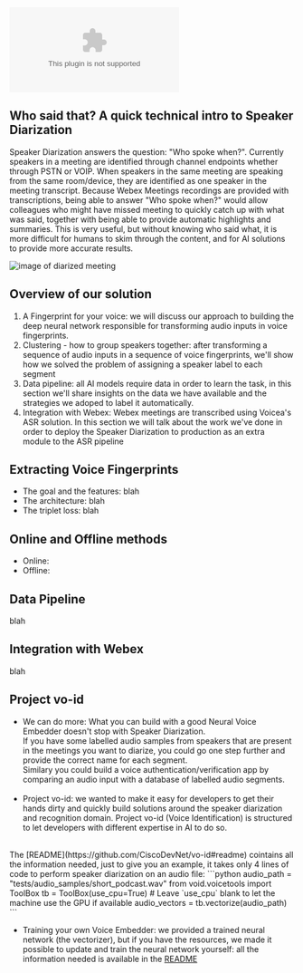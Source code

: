 ![main image](www.www.com)
## Who said that? A quick technical intro to Speaker Diarization
Speaker Diarization answers the question: "Who spoke when?".
Currently speakers in a meeting are identified through channel endpoints whether through PSTN or VOIP.
When speakers in the same meeting are speaking from the same room/device, they are identified as one speaker in the meeting transcript.
Because Webex Meetings recordings are provided with transcriptions, being able to answer "Who spoke when?" would allow colleagues who might have missed meeting to quickly catch up with what was said, together with being able to provide automatic highlights and summaries.
This is very useful, but without knowing who said what, it is more difficult for humans to skim through the content, and for AI solutions to provide more accurate results.

![image of diarized meeting](lksj)

## Overview of our solution

1. A Fingerprint for your voice: we will discuss our approach to building the deep neural network responsible for transforming audio inputs in voice fingerprints.
2. Clustering - how to group speakers together: after transforming a sequence of audio inputs in a sequence of voice fingerprints, we'll show how we solved the problem of assigning a speaker label to each segment
3. Data pipeline: all AI models require data in order to learn the task, in this section we'll share insights on the data we have available and the strategies we adoped to label it automatically.
4. Integration with Webex: Webex meetings are transcribed using Voicea's ASR solution. In this section we will talk about the work we've done in order to deploy the Speaker Diarization to production as an extra module to the ASR pipeline

## Extracting Voice Fingerprints
* The goal and the features: blah
* The architecture: blah
* The triplet loss: blah
## Online and Offline methods
* Online:
* Offline:

## Data Pipeline
blah

## Integration with Webex
blah
## Project vo-id
* We can do more:
What you can build with a good Neural Voice Embedder doesn't stop with Speaker Diarization. <br>
If you have some labelled audio samples from speakers that are present in the meetings you want to diarize, you could go one step further and provide the correct name for each segment.<br>
Similary you could build a voice authentication/verification app by comparing an audio input with a database of labelled audio segments. <br><br>
* Project vo-id: we wanted to make it easy for developers to get their hands dirty and quickly build solutions around the speaker diarization and recognition domain. Project vo-id (Voice Identification) is structured to let developers with different expertise in AI to do so.
<br>
The [README](https://github.com/CiscoDevNet/vo-id#readme) cointains all the information needed, just to give you an example, it takes only 4 lines of code to perform speaker diarization on an audio file:
    ```python
    audio_path = "tests/audio_samples/short_podcast.wav"
    from void.voicetools import ToolBox
    tb = ToolBox(use_cpu=True) # Leave `use_cpu` blank to let the machine use the GPU if available  
    audio_vectors = tb.vectorize(audio_path)
    ```

* Training your own Voice Embedder: we provided a trained neural network (the vectorizer), but if you have the resources, we made it possible to update and train the neural network yourself: all the information needed is available in the [README](https://github.com/CiscoDevNet/vo-id#train-the-vectorizer)


